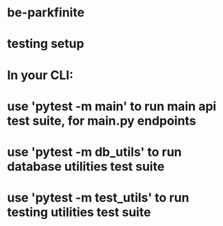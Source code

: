 # be-parkfinite

# testing setup
# In your CLI:
# use 'pytest -m main' to run main api test suite, for main.py endpoints
# use 'pytest -m db_utils' to run database utilities test suite
# use 'pytest -m test_utils' to run testing utilities test suite